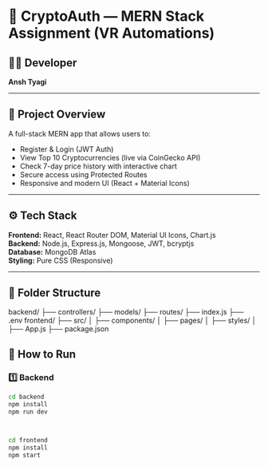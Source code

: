 # 🚀 CryptoAuth — MERN Stack Assignment (VR Automations)

## 👨‍💻 Developer
**Ansh Tyagi**

---

## 🧠 Project Overview
A full-stack MERN app that allows users to:
- Register & Login (JWT Auth)
- View Top 10 Cryptocurrencies (live via CoinGecko API)
- Check 7-day price history with interactive chart
- Secure access using Protected Routes
- Responsive and modern UI (React + Material Icons)

---

## ⚙️ Tech Stack
**Frontend:** React, React Router DOM, Material UI Icons, Chart.js  
**Backend:** Node.js, Express.js, Mongoose, JWT, bcryptjs  
**Database:** MongoDB Atlas  
**Styling:** Pure CSS (Responsive)

---

## 🧩 Folder Structure
backend/
├── controllers/
├── models/
├── routes/
├── index.js
├── .env
frontend/
├── src/
│ ├── components/
│ ├── pages/
│ ├── styles/
│ ├── App.js
├── package.json


## 🔧 How to Run

### 1️⃣ Backend
```bash
cd backend
npm install
npm run dev



cd frontend
npm install
npm start
